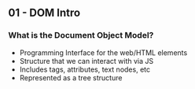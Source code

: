 ## 01 - DOM Intro

### What is the Document Object Model?

- Programming Interface for the web/HTML elements
- Structure that we can interact with via JS
- Includes tags, attributes, text nodes, etc
- Represented as a tree structure
